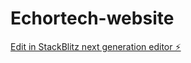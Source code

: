 # Echortech-website

[Edit in StackBlitz next generation editor ⚡️](https://stackblitz.com/~/github.com/SubscriptionEchor/Echortech-website)